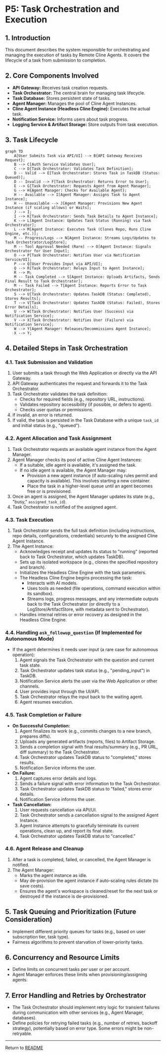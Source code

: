 # P5: Task Orchestration and Execution

## 1. Introduction

This document describes the system responsible for orchestrating and managing the execution of tasks by Remote Cline Agents. It covers the lifecycle of a task from submission to completion.

## 2. Core Components Involved

*   **API Gateway:** Receives task creation requests.
*   **Task Orchestrator:** The central brain for managing task lifecycle.
*   **Task Database:** Stores persistent state of tasks.
*   **Agent Manager:** Manages the pool of Cline Agent Instances.
*   **Cline Agent Instance (Headless Cline Engine):** Executes the actual task.
*   **Notification Service:** Informs users about task progress.
*   **Logging Service & Artifact Storage:** Store outputs from task execution.

## 3. Task Lifecycle

```mermaid
graph TD
    A[User Submits Task via API/UI] --> B{API Gateway Receives Request};
    B --> C[Auth Service Validates User];
    C --> D[Task Orchestrator: Validates Task Definition];
    D -- Valid --> E[Task Orchestrator: Stores Task in TaskDB (Status: Queued)];
    D -- Invalid --> F[Task Orchestrator: Returns Error to User];
    E --> G[Task Orchestrator: Requests Agent from Agent Manager];
    G --> H{Agent Manager: Checks for Available Agent};
    H -- Available --> I[Agent Manager: Assigns Task to Agent Instance];
    H -- Unavailable --> J[Agent Manager: Provisions New Agent Instance (if scaling allows) or Waits];
    J --> I;
    I --> K[Task Orchestrator: Sends Task Details to Agent Instance];
    K --> L[Agent Instance: Updates Task Status (Running) via Task Orchestrator];
    L --> M[Agent Instance: Executes Task (Clones Repo, Runs Cline Engine, etc.)];
    M -- Progress/Logs --> N[Agent Instance: Streams Logs/Updates to Task Orchestrator/LogStore];
    M -- Tool Approval Needed (Rare) --> O[Agent Instance: Signals Orchestrator for User Input];
    O --> P[Task Orchestrator: Notifies User via Notification Service/UI];
    P --> Q[User Provides Input via API/UI];
    Q --> R[Task Orchestrator: Relays Input to Agent Instance];
    R --> M;
    M -- Task Completed --> S[Agent Instance: Uploads Artifacts, Sends Final Result to Task Orchestrator];
    M -- Task Failed --> T[Agent Instance: Reports Error to Task Orchestrator];
    S --> U[Task Orchestrator: Updates TaskDB (Status: Completed), Stores Results];
    T --> V[Task Orchestrator: Updates TaskDB (Status: Failed), Stores Error Details];
    U --> W[Task Orchestrator: Notifies User (Success) via Notification Service];
    V --> X[Task Orchestrator: Notifies User (Failure) via Notification Service];
    W --> Y[Agent Manager: Releases/Decommissions Agent Instance];
    X --> Y;
```

## 4. Detailed Steps in Task Orchestration

### 4.1. Task Submission and Validation

1.  User submits a task through the Web Application or directly via the API Gateway.
2.  API Gateway authenticates the request and forwards it to the Task Orchestrator.
3.  Task Orchestrator validates the task definition:
    *   Checks for required fields (e.g., repository URL, instructions).
    *   Validates repository accessibility (if possible, or defers to agent).
    *   Checks user quotas or permissions.
4.  If invalid, an error is returned.
5.  If valid, the task is persisted in the Task Database with a unique `task_id` and initial status (e.g., "queued").

### 4.2. Agent Allocation and Task Assignment

1.  Task Orchestrator requests an available agent instance from the Agent Manager.
2.  Agent Manager checks its pool of active Cline Agent Instances:
    *   If a suitable, idle agent is available, it's assigned the task.
    *   If no idle agent is available, the Agent Manager may:
        *   Provision a new agent instance (if auto-scaling rules permit and capacity is available). This involves starting a new container.
        *   Place the task in a higher-level queue until an agent becomes free or is provisioned.
3.  Once an agent is assigned, the Agent Manager updates its state (e.g., "busy," `assigned_task_id`).
4.  Task Orchestrator is notified of the assigned agent.

### 4.3. Task Execution

1.  Task Orchestrator sends the full task definition (including instructions, repo details, configurations, credentials) securely to the assigned Cline Agent Instance.
2.  The Agent Instance:
    *   Acknowledges receipt and updates its status to "running" (reported back to Task Orchestrator, which updates TaskDB).
    *   Sets up its isolated workspace (e.g., clones the specified repository and branch).
    *   Initializes the Headless Cline Engine with the task parameters.
    *   The Headless Cline Engine begins processing the task:
        *   Interacts with AI models.
        *   Uses tools as needed (file operations, command execution within its sandbox).
        *   Streams logs, progress messages, and any intermediate outputs back to the Task Orchestrator (or directly to a LogStore/ArtifactStore, with metadata sent to Orchestrator).
    *   Handles internal retries or error recovery as designed in the Headless Cline Engine.

### 4.4. Handling `ask_followup_question` (If Implemented for Autonomous Mode)

*   If the agent determines it needs user input (a rare case for autonomous operation):
    1.  Agent signals the Task Orchestrator with the question and current task state.
    2.  Task Orchestrator updates task status (e.g., "pending_input") in TaskDB.
    3.  Notification Service alerts the user via the Web Application or other channels.
    4.  User provides input through the UI/API.
    5.  Task Orchestrator relays the input back to the waiting agent.
    6.  Agent resumes execution.

### 4.5. Task Completion or Failure

*   **On Successful Completion:**
    1.  Agent finalizes its work (e.g., commits changes to a new branch, prepares diffs).
    2.  Uploads any generated artifacts (reports, files) to Artifact Storage.
    3.  Sends a completion signal with final results/summary (e.g., PR URL, diff summary) to the Task Orchestrator.
    4.  Task Orchestrator updates TaskDB status to "completed," stores results.
    5.  Notification Service informs the user.
*   **On Failure:**
    1.  Agent captures error details and logs.
    2.  Sends a failure signal with error information to the Task Orchestrator.
    3.  Task Orchestrator updates TaskDB status to "failed," stores error details.
    4.  Notification Service informs the user.
*   **Task Cancellation:**
    1.  User requests cancellation via API/UI.
    2.  Task Orchestrator sends a cancellation signal to the assigned Agent Instance.
    3.  Agent Instance attempts to gracefully terminate its current operations, clean up, and report its final state.
    4.  Task Orchestrator updates TaskDB status to "cancelled."

### 4.6. Agent Release and Cleanup

1.  After a task is completed, failed, or cancelled, the Agent Manager is notified.
2.  The Agent Manager:
    *   Marks the agent instance as idle.
    *   May de-provision the agent instance if auto-scaling rules dictate (to save costs).
    *   Ensures the agent's workspace is cleaned/reset for the next task or destroyed if the instance is de-provisioned.

## 5. Task Queuing and Prioritization (Future Consideration)

*   Implement different priority queues for tasks (e.g., based on user subscription tier, task type).
*   Fairness algorithms to prevent starvation of lower-priority tasks.

## 6. Concurrency and Resource Limits

*   Define limits on concurrent tasks per user or per account.
*   Agent Manager enforces these limits when provisioning/assigning agents.

## 7. Error Handling and Retries by Orchestrator

*   The Task Orchestrator should implement retry logic for transient failures during communication with other services (e.g., Agent Manager, databases).
*   Define policies for retrying failed tasks (e.g., number of retries, backoff strategy), potentially based on error type. Some errors might be non-retryable.

---
Return to [README](../README.md)
